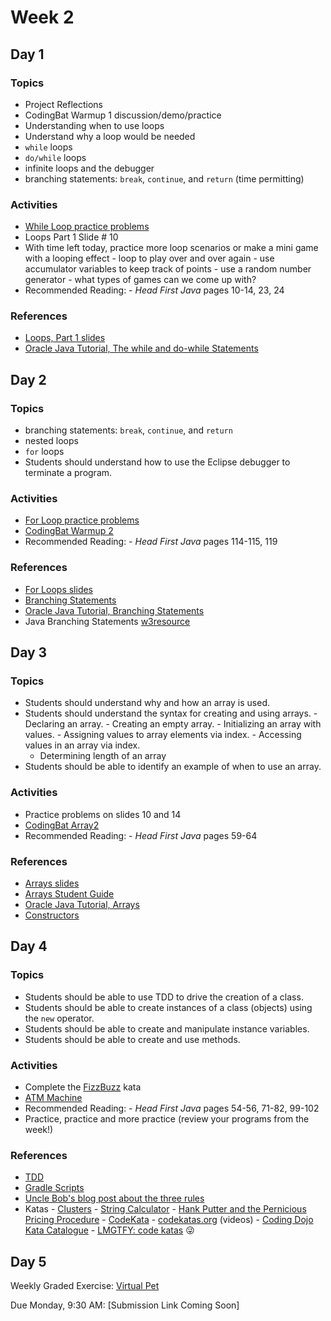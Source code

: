 # Week 2

## Day 1

### Topics

*   Project Reflections
*   CodingBat Warmup 1 discussion/demo/practice
*   Understanding when to use loops
*   Understand why a loop would be needed
*   `while` loops
*   `do/while` loops
*   infinite loops and the debugger
*   branching statements: `break`, `continue`, and `return` (time permitting)

### Activities

*   [While Loop practice problems](https://wecancodeit.github.io/java-exercises/fundamentals-practice-problems/while-loops/)
*   Loops Part 1 Slide # 10
*   With time left today, practice more loop scenarios or make a mini game with a looping effect - loop to play over and over again - use accumulator variables to keep track of points - use a random number generator - what types of games can we come up with?
*   Recommended Reading: - _Head First Java_ pages 10-14, 23, 24

### References

*   [Loops, Part 1 slides](https://wecancodeit.github.io/java-slides/fundamentals/loops-01/)
*   [Oracle Java Tutorial, The while and do-while Statements](https://docs.oracle.com/javase/tutorial/java/nutsandbolts/while.html)

## Day 2

### Topics

*   branching statements: `break`, `continue`, and `return`
*   nested loops
*   `for` loops
*   Students should understand how to use the Eclipse debugger to terminate a program.

### Activities

*   [For Loop practice problems](https://wecancodeit.github.io/java-exercises/fundamentals-practice-problems/for-loops/)
*   [CodingBat Warmup 2](http://codingbat.com/java)
*   Recommended Reading: - _Head First Java_ pages 114-115, 119

### References

*   [For Loops slides](https://wecancodeit.github.io/java-slides/fundamentals/for-loops/)
*   [Branching Statements](https://wecancodeit.github.io/java-slides/fundamentals/branching-statements/)
*   [Oracle Java Tutorial, Branching Statements](https://docs.oracle.com/javase/tutorial/java/nutsandbolts/branch.html)
*   Java Branching Statements [w3resource](http://www.w3resource.com/java-tutorial/java-branching-statements.php)

## Day 3

### Topics

*   Students should understand why and how an array is used.
*   Students should understand the syntax for creating and using arrays. - Declaring an array. - Creating an empty array. - Initializing an array with values. - Assigning values to array elements via index. - Accessing values in an array via index.
    *   Determining length of an array
*   Students should be able to identify an example of when to use an array.

### Activities

*   Practice problems on slides 10 and 14
*   [CodingBat Array2](http://codingbat.com/java)
*   Recommended Reading: - _Head First Java_ pages 59-64

### References

*   [Arrays slides](https://wecancodeit.github.io/java-slides/fundamentals/arrays/)
*   [Arrays Student Guide](https://wecancodeit.github.io/java-resources/fundamentals/arrays/)
*   [Oracle Java Tutorial, Arrays](https://docs.oracle.com/javase/tutorial/java/nutsandbolts/arrays.html)
*   [Constructors](https://wecancodeit.github.io/java-slides/objects/constructors/)

## Day 4

### Topics

*   Students should be able to use TDD to drive the creation of a class.
*   Students should be able to create instances of a class (objects) using the `new` operator.
*   Students should be able to create and manipulate instance variables.
*   Students should be able to create and use methods.

### Activities

*   Complete the [FizzBuzz](https://wecancodeit.github.io/java-exercises/fundamentals-practice-problems/fizz-buzz) kata
*   [ATM Machine](https://wecancodeit.github.io/java-exercises/atm/)
*   Recommended Reading: - _Head First Java_ pages 54-56, 71-82, 99-102
*   Practice, practice and more practice (review your programs from the week!)

### References

*   [TDD](https://wecancodeit.github.io/java-slides/testing/tdd-intro/#/)
*   [Gradle Scripts](https://github.com/WeCanCodeIT/gradle-scripts)
*   [Uncle Bob's blog post about the three rules](http://butunclebob.com/ArticleS.UncleBob.TheThreeRulesOfTdd)
*   Katas - [Clusters](https://wecancodeit.github.io/kata/beginner/clusters/) - [String Calculator](https://wecancodeit.github.io/kata/beginner/string-calculator/) - [Hank Putter and the Pernicious Pricing Procedure](https://wecancodeit.github.io/kata/hank-putter/) - [CodeKata](http://codekata.com/) - [codekatas.org](http://www.codekatas.org/) (videos) - [Coding Dojo Kata Catalogue](http://codingdojo.org/KataCatalogue/) - [LMGTFY: code katas](http://lmgtfy.com/?q=code+katas) :stuck_out_tongue_winking_eye:

## Day 5

Weekly Graded Exercise: [Virtual Pet](https://wecancodeit.github.io/java-exercises/virtual-pet)

Due Monday, 9:30 AM: [Submission Link Coming Soon]
